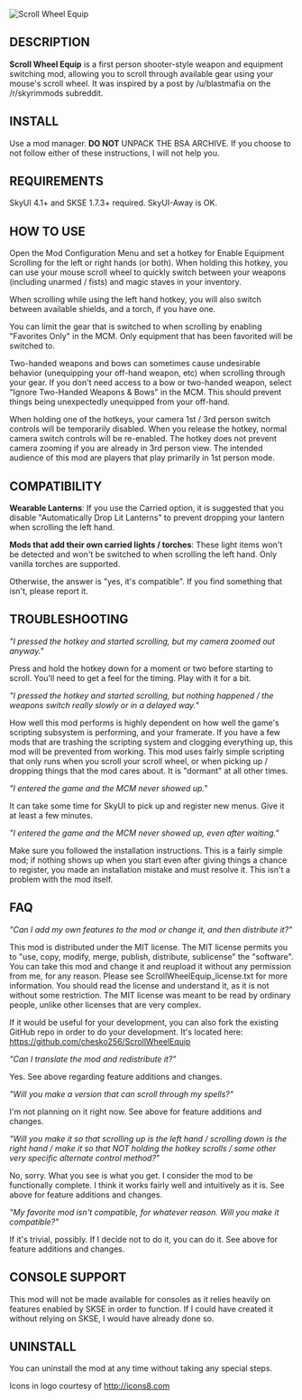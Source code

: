 ![Scroll Wheel Equip](http://i.imgur.com/QZMCA34.png)

## DESCRIPTION

**Scroll Wheel Equip** is a first person shooter-style weapon and equipment switching mod, allowing you to scroll through available gear using your mouse's scroll wheel. It was inspired by a post by /u/blastmafia on the /r/skyrimmods subreddit.


## INSTALL

Use a mod manager. **DO NOT** UNPACK THE BSA ARCHIVE. If you choose to not follow either of these instructions, I will not help you.


## REQUIREMENTS

SkyUI 4.1+ and SKSE 1.7.3+ required. SkyUI-Away is OK.


## HOW TO USE

Open the Mod Configuration Menu and set a hotkey for Enable Equipment Scrolling for the left or right hands (or both). When holding this hotkey, you can use your mouse scroll wheel to quickly switch between your weapons (including unarmed / fists) and magic staves in your inventory.

When scrolling while using the left hand hotkey, you will also switch between available shields, and a torch, if you have one.

You can limit the gear that is switched to when scrolling by enabling "Favorites Only" in the MCM. Only equipment that has been favorited will be switched to.

Two-handed weapons and bows can sometimes cause undesirable behavior (unequipping your off-hand weapon, etc) when scrolling through your gear. If you don't need access to a bow or two-handed weapon, select "Ignore Two-Handed Weapons & Bows" in the MCM. This should prevent things being unexpectedly unequipped from your off-hand.

When holding one of the hotkeys, your camera 1st / 3rd person switch controls will be temporarily disabled. When you release the hotkey, normal camera switch controls will be re-enabled. The hotkey does not prevent camera zooming if you are already in 3rd person view. The intended audience of this mod are players that play primarily in 1st person mode.


## COMPATIBILITY

**Wearable Lanterns**: If you use the Carried option, it is suggested that you disable "Automatically Drop Lit Lanterns" to prevent dropping your lantern when scrolling the left hand.    

**Mods that add their own carried lights / torches**: These light items won't be detected and won't be switched to when scrolling the left hand. Only vanilla torches are supported.

Otherwise, the answer is "yes, it's compatible". If you find something that isn't, please report it.


## TROUBLESHOOTING

*"I pressed the hotkey and started scrolling, but my camera zoomed out anyway."*

Press and hold the hotkey down for a moment or two before starting to scroll. You'll need to get a feel for the timing. Play with it for a bit.

*"I pressed the hotkey and started scrolling, but nothing happened / the weapons switch really slowly or in a delayed way."*

How well this mod performs is highly dependent on how well the game's scripting subsystem is performing, and your framerate. If you have a few mods that are trashing the scripting system and clogging everything up, this mod will be prevented from working. This mod uses fairly simple scripting that only runs when you scroll your scroll wheel, or when picking up / dropping things that the mod cares about. It is "dormant" at all other times.

*"I entered the game and the MCM never showed up."*

It can take some time for SkyUI to pick up and register new menus. Give it at least a few minutes.

*"I entered the game and the MCM never showed up, even after waiting."*

Make sure you followed the installation instructions. This is a fairly simple mod; if nothing shows up when you start even after giving things a chance to register, you made an installation mistake and must resolve it. This isn't a problem with the mod itself.


## FAQ

*"Can I add my own features to the mod or change it, and then distribute it?"*

This mod is distributed under the MIT license. The MIT license permits you to "use, copy, modify, merge, publish, distribute, sublicense" the "software". You can take this mod and change it and reupload it without any permission from me, for any reason. Please see ScrollWheelEquip_license.txt for more information. You should read the license and understand it, as it is not without some restriction. The MIT license was meant to be read by ordinary people, unlike other licenses that are very complex.

If it would be useful for your development, you can also fork the existing GitHub repo in order to do your development. It's located here: https://github.com/chesko256/ScrollWheelEquip

*"Can I translate the mod and redistribute it?"*

Yes. See above regarding feature additions and changes.

*"Will you make a version that can scroll through my spells?"*

I'm not planning on it right now. See above for feature additions and changes.

*"Will you make it so that scrolling up is the left hand / scrolling down is the right hand / make it so that NOT holding the hotkey scrolls / some other very specific alternate control method?"*

No, sorry. What you see is what you get. I consider the mod to be functionally complete. I think it works fairly well and intuitively as it is. See above for feature additions and changes.

*"My favorite mod isn't compatible, for whatever reason. Will you make it compatible?"*

If it's trivial, possibly. If I decide not to do it, you can do it. See above for feature additions and changes.


## CONSOLE SUPPORT

This mod will not be made available for consoles as it relies heavily on features enabled by SKSE in order to function. If I could have created it without relying on SKSE, I would have already done so.


## UNINSTALL

You can uninstall the mod at any time without taking any special steps.

Icons in logo courtesy of http://icons8.com